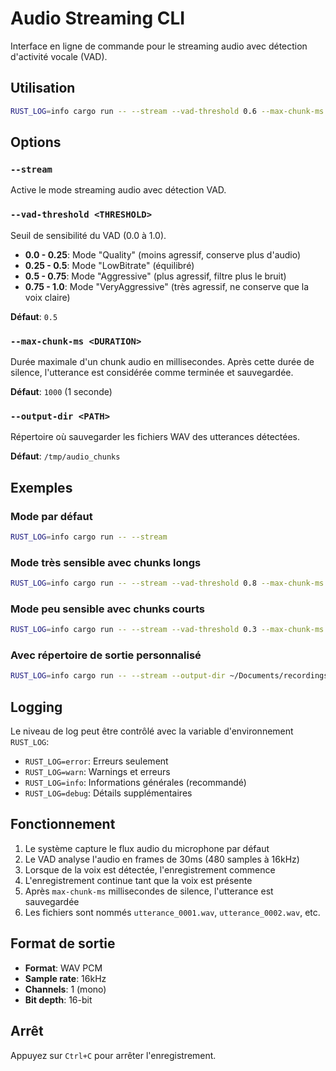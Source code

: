 # Audio Streaming CLI

Interface en ligne de commande pour le streaming audio avec détection d'activité vocale (VAD).

## Utilisation

```bash
RUST_LOG=info cargo run -- --stream --vad-threshold 0.6 --max-chunk-ms 2000
```

## Options

### `--stream`
Active le mode streaming audio avec détection VAD.

### `--vad-threshold <THRESHOLD>` 
Seuil de sensibilité du VAD (0.0 à 1.0).
- **0.0 - 0.25**: Mode "Quality" (moins agressif, conserve plus d'audio)
- **0.25 - 0.5**: Mode "LowBitrate" (équilibré)
- **0.5 - 0.75**: Mode "Aggressive" (plus agressif, filtre plus le bruit)
- **0.75 - 1.0**: Mode "VeryAggressive" (très agressif, ne conserve que la voix claire)

**Défaut**: `0.5`

### `--max-chunk-ms <DURATION>`
Durée maximale d'un chunk audio en millisecondes. Après cette durée de silence, l'utterance est considérée comme terminée et sauvegardée.

**Défaut**: `1000` (1 seconde)

### `--output-dir <PATH>`
Répertoire où sauvegarder les fichiers WAV des utterances détectées.

**Défaut**: `/tmp/audio_chunks`

## Exemples

### Mode par défaut
```bash
RUST_LOG=info cargo run -- --stream
```

### Mode très sensible avec chunks longs
```bash
RUST_LOG=info cargo run -- --stream --vad-threshold 0.8 --max-chunk-ms 3000
```

### Mode peu sensible avec chunks courts
```bash
RUST_LOG=info cargo run -- --stream --vad-threshold 0.3 --max-chunk-ms 500
```

### Avec répertoire de sortie personnalisé
```bash
RUST_LOG=info cargo run -- --stream --output-dir ~/Documents/recordings
```

## Logging

Le niveau de log peut être contrôlé avec la variable d'environnement `RUST_LOG`:
- `RUST_LOG=error`: Erreurs seulement
- `RUST_LOG=warn`: Warnings et erreurs
- `RUST_LOG=info`: Informations générales (recommandé)
- `RUST_LOG=debug`: Détails supplémentaires

## Fonctionnement

1. Le système capture le flux audio du microphone par défaut
2. Le VAD analyse l'audio en frames de 30ms (480 samples à 16kHz)
3. Lorsque de la voix est détectée, l'enregistrement commence
4. L'enregistrement continue tant que la voix est présente
5. Après `max-chunk-ms` millisecondes de silence, l'utterance est sauvegardée
6. Les fichiers sont nommés `utterance_0001.wav`, `utterance_0002.wav`, etc.

## Format de sortie

- **Format**: WAV PCM
- **Sample rate**: 16kHz
- **Channels**: 1 (mono)
- **Bit depth**: 16-bit

## Arrêt

Appuyez sur `Ctrl+C` pour arrêter l'enregistrement.
